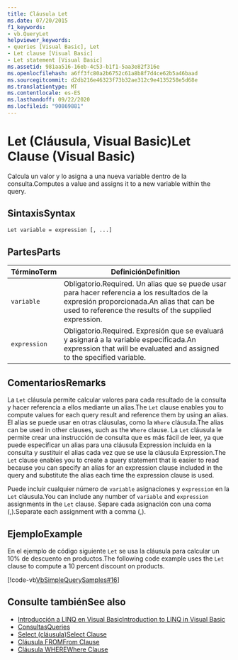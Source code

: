 ```yaml
---
title: Cláusula Let
ms.date: 07/20/2015
f1_keywords:
- vb.QueryLet
helpviewer_keywords:
- queries [Visual Basic], Let
- Let clause [Visual Basic]
- Let statement [Visual Basic]
ms.assetid: 981aa516-16eb-4c53-b1f1-5aa3e82f316e
ms.openlocfilehash: a6ff3fc80a2b6752c61a8b8f7d4ce62b5a46baad
ms.sourcegitcommit: d2db216e46323f73b32ae312c9e4135258e5d68e
ms.translationtype: MT
ms.contentlocale: es-ES
ms.lasthandoff: 09/22/2020
ms.locfileid: "90869881"
---
```

# <a name="let-clause-visual-basic"></a><span data-ttu-id="24bc0-102">Let (Cláusula, Visual Basic)</span><span class="sxs-lookup"><span data-stu-id="24bc0-102">Let Clause (Visual Basic)</span></span>

<span data-ttu-id="24bc0-103">Calcula un valor y lo asigna a una nueva variable dentro de la consulta.</span><span class="sxs-lookup"><span data-stu-id="24bc0-103">Computes a value and assigns it to a new variable within the query.</span></span>  
  
## <a name="syntax"></a><span data-ttu-id="24bc0-104">Sintaxis</span><span class="sxs-lookup"><span data-stu-id="24bc0-104">Syntax</span></span>  
  
```vb  
Let variable = expression [, ...]  
```  
  
## <a name="parts"></a><span data-ttu-id="24bc0-105">Partes</span><span class="sxs-lookup"><span data-stu-id="24bc0-105">Parts</span></span>  
  
|<span data-ttu-id="24bc0-106">Término</span><span class="sxs-lookup"><span data-stu-id="24bc0-106">Term</span></span>|<span data-ttu-id="24bc0-107">Definición</span><span class="sxs-lookup"><span data-stu-id="24bc0-107">Definition</span></span>|  
|---|---|  
|`variable`|<span data-ttu-id="24bc0-108">Obligatorio.</span><span class="sxs-lookup"><span data-stu-id="24bc0-108">Required.</span></span> <span data-ttu-id="24bc0-109">Un alias que se puede usar para hacer referencia a los resultados de la expresión proporcionada.</span><span class="sxs-lookup"><span data-stu-id="24bc0-109">An alias that can be used to reference the results of the supplied expression.</span></span>|  
|`expression`|<span data-ttu-id="24bc0-110">Obligatorio.</span><span class="sxs-lookup"><span data-stu-id="24bc0-110">Required.</span></span> <span data-ttu-id="24bc0-111">Expresión que se evaluará y asignará a la variable especificada.</span><span class="sxs-lookup"><span data-stu-id="24bc0-111">An expression that will be evaluated and assigned to the specified variable.</span></span>|  
  
## <a name="remarks"></a><span data-ttu-id="24bc0-112">Comentarios</span><span class="sxs-lookup"><span data-stu-id="24bc0-112">Remarks</span></span>  

 <span data-ttu-id="24bc0-113">La `Let` cláusula permite calcular valores para cada resultado de la consulta y hacer referencia a ellos mediante un alias.</span><span class="sxs-lookup"><span data-stu-id="24bc0-113">The `Let` clause enables you to compute values for each query result and reference them by using an alias.</span></span> <span data-ttu-id="24bc0-114">El alias se puede usar en otras cláusulas, como la `Where` cláusula.</span><span class="sxs-lookup"><span data-stu-id="24bc0-114">The alias can be used in other clauses, such as the `Where` clause.</span></span> <span data-ttu-id="24bc0-115">La `Let` cláusula le permite crear una instrucción de consulta que es más fácil de leer, ya que puede especificar un alias para una cláusula Expression incluida en la consulta y sustituir el alias cada vez que se use la cláusula Expression.</span><span class="sxs-lookup"><span data-stu-id="24bc0-115">The `Let` clause enables you to create a query statement that is easier to read because you can specify an alias for an expression clause included in the query and substitute the alias each time the expression clause is used.</span></span>  
  
 <span data-ttu-id="24bc0-116">Puede incluir cualquier número de `variable` asignaciones y `expression` en la `Let` cláusula.</span><span class="sxs-lookup"><span data-stu-id="24bc0-116">You can include any number of `variable` and `expression` assignments in the `Let` clause.</span></span> <span data-ttu-id="24bc0-117">Separe cada asignación con una coma (,).</span><span class="sxs-lookup"><span data-stu-id="24bc0-117">Separate each assignment with a comma (,).</span></span>  
  
## <a name="example"></a><span data-ttu-id="24bc0-118">Ejemplo</span><span class="sxs-lookup"><span data-stu-id="24bc0-118">Example</span></span>  

 <span data-ttu-id="24bc0-119">En el ejemplo de código siguiente `Let` se usa la cláusula para calcular un 10% de descuento en productos.</span><span class="sxs-lookup"><span data-stu-id="24bc0-119">The following code example uses the `Let` clause to compute a 10 percent discount on products.</span></span>  
  
 [!code-vb[VbSimpleQuerySamples#16](~/samples/snippets/visualbasic/VS_Snippets_VBCSharp/VbSimpleQuerySamples/VB/QuerySamples1.vb#16)]  
  
## <a name="see-also"></a><span data-ttu-id="24bc0-120">Consulte también</span><span class="sxs-lookup"><span data-stu-id="24bc0-120">See also</span></span>

- [<span data-ttu-id="24bc0-121">Introducción a LINQ en Visual Basic</span><span class="sxs-lookup"><span data-stu-id="24bc0-121">Introduction to LINQ in Visual Basic</span></span>](../../programming-guide/language-features/linq/introduction-to-linq.md)
- [<span data-ttu-id="24bc0-122">Consultas</span><span class="sxs-lookup"><span data-stu-id="24bc0-122">Queries</span></span>](index.md)
- [<span data-ttu-id="24bc0-123">Select (cláusula)</span><span class="sxs-lookup"><span data-stu-id="24bc0-123">Select Clause</span></span>](select-clause.md)
- [<span data-ttu-id="24bc0-124">Cláusula FROM</span><span class="sxs-lookup"><span data-stu-id="24bc0-124">From Clause</span></span>](from-clause.md)
- [<span data-ttu-id="24bc0-125">Cláusula WHERE</span><span class="sxs-lookup"><span data-stu-id="24bc0-125">Where Clause</span></span>](where-clause.md)
